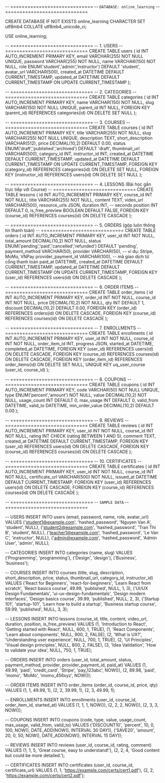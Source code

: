 -- =============================
-- `DATABASE: online_learning`
-- =============================

CREATE DATABASE IF NOT EXISTS online_learning
  CHARACTER SET utf8mb4
  COLLATE utf8mb4_unicode_ci;

USE online_learning;

-- =============================
-- 1. USERS
-- =============================
CREATE TABLE users (
    id INT AUTO_INCREMENT PRIMARY KEY,
    email VARCHAR(255) NOT NULL UNIQUE,
    password VARCHAR(255) NOT NULL,
    name VARCHAR(150) NOT NULL,
    role ENUM('student','admin','instructor') DEFAULT 'student',
    avatar_url VARCHAR(500),
    created_at DATETIME DEFAULT CURRENT_TIMESTAMP,
    updated_at DATETIME DEFAULT CURRENT_TIMESTAMP ON UPDATE CURRENT_TIMESTAMP
);

-- =============================
-- 2. CATEGORIES
-- =============================
CREATE TABLE categories (
    id INT AUTO_INCREMENT PRIMARY KEY,
    name VARCHAR(150) NOT NULL,
    slug VARCHAR(150) NOT NULL UNIQUE,
    parent_id INT NULL,
    FOREIGN KEY (parent_id) REFERENCES categories(id) ON DELETE SET NULL
);

-- =============================
-- 3. COURSES
-- =============================
CREATE TABLE courses (
    id INT AUTO_INCREMENT PRIMARY KEY,
    title VARCHAR(255) NOT NULL,
    slug VARCHAR(255) NOT NULL UNIQUE,
    description TEXT,
    short_description VARCHAR(512),
    price DECIMAL(10,2) DEFAULT 0.00,
    status ENUM('draft','published','archived') DEFAULT 'draft',
    thumbnail_url VARCHAR(500),
    category_id INT,
    instructor_id INT,
    created_at DATETIME DEFAULT CURRENT_TIMESTAMP,
    updated_at DATETIME DEFAULT CURRENT_TIMESTAMP ON UPDATE CURRENT_TIMESTAMP,
    FOREIGN KEY (category_id) REFERENCES categories(id) ON DELETE SET NULL,
    FOREIGN KEY (instructor_id) REFERENCES users(id) ON DELETE SET NULL
);

-- =============================
-- 4. LESSONS (Bài học gắn trực tiếp với Course)
-- =============================
CREATE TABLE lessons (
    id INT AUTO_INCREMENT PRIMARY KEY,
    course_id INT NOT NULL,
    title VARCHAR(255) NOT NULL,
    content TEXT,
    video_url VARCHAR(500),
    resource_urls JSON,
    duration INT, -- seconds
    position INT DEFAULT 0,
    is_free_preview BOOLEAN DEFAULT FALSE,
    FOREIGN KEY (course_id) REFERENCES courses(id) ON DELETE CASCADE
);

-- =============================
-- 5. ORDERS (gộp luôn thông tin thanh toán)
-- =============================
CREATE TABLE orders (
    id INT AUTO_INCREMENT PRIMARY KEY,
    user_id INT NOT NULL,
    total_amount DECIMAL(10,2) NOT NULL,
    status ENUM('pending','paid','cancelled','refunded') DEFAULT 'pending',
    payment_method VARCHAR(50),
    provider VARCHAR(50),               -- ví dụ: Stripe, MoMo, VNPay
    provider_payment_id VARCHAR(100),   -- mã giao dịch từ cổng thanh toán
    paid_at DATETIME,
    created_at DATETIME DEFAULT CURRENT_TIMESTAMP,
    updated_at DATETIME DEFAULT CURRENT_TIMESTAMP ON UPDATE CURRENT_TIMESTAMP,
    FOREIGN KEY (user_id) REFERENCES users(id) ON DELETE CASCADE
);

-- =============================
-- 6. ORDER ITEMS
-- =============================
CREATE TABLE order_items (
    id INT AUTO_INCREMENT PRIMARY KEY,
    order_id INT NOT NULL,
    course_id INT NOT NULL,
    price DECIMAL(10,2) NOT NULL,
    qty INT DEFAULT 1,
    discount DECIMAL(10,2) DEFAULT 0.00,
    FOREIGN KEY (order_id) REFERENCES orders(id) ON DELETE CASCADE,
    FOREIGN KEY (course_id) REFERENCES courses(id) ON DELETE CASCADE
);

-- =============================
-- 7. ENROLLMENTS
-- =============================
CREATE TABLE enrollments (
    id INT AUTO_INCREMENT PRIMARY KEY,
    user_id INT NOT NULL,
    course_id INT NOT NULL,
    order_item_id INT,
    progress JSON,
    started_at DATETIME,
    completed_at DATETIME,
    FOREIGN KEY (user_id) REFERENCES users(id) ON DELETE CASCADE,
    FOREIGN KEY (course_id) REFERENCES courses(id) ON DELETE CASCADE,
    FOREIGN KEY (order_item_id) REFERENCES order_items(id) ON DELETE SET NULL,
    UNIQUE KEY uq_user_course (user_id, course_id)
);

-- =============================
-- 8. COUPONS
-- =============================
CREATE TABLE coupons (
    id INT AUTO_INCREMENT PRIMARY KEY,
    code VARCHAR(50) NOT NULL UNIQUE,
    type ENUM('percent','amount') NOT NULL,
    value DECIMAL(10,2) NOT NULL,
    usage_count INT DEFAULT 0,
    max_usage INT DEFAULT 0,
    valid_from DATETIME,
    valid_to DATETIME,
    min_order_value DECIMAL(10,2) DEFAULT 0.00
);

-- =============================
-- 9. REVIEWS
-- =============================
CREATE TABLE reviews (
    id INT AUTO_INCREMENT PRIMARY KEY,
    user_id INT NOT NULL,
    course_id INT NOT NULL,
    rating INT CHECK (rating BETWEEN 1 AND 5),
    comment TEXT,
    created_at DATETIME DEFAULT CURRENT_TIMESTAMP,
    FOREIGN KEY (user_id) REFERENCES users(id) ON DELETE CASCADE,
    FOREIGN KEY (course_id) REFERENCES courses(id) ON DELETE CASCADE
);

-- =============================
-- 10. CERTIFICATES
-- =============================
CREATE TABLE certificates (
    id INT AUTO_INCREMENT PRIMARY KEY,
    user_id INT NOT NULL,
    course_id INT NOT NULL,
    certificate_url VARCHAR(500) NOT NULL,
    issued_at DATETIME DEFAULT CURRENT_TIMESTAMP,
    FOREIGN KEY (user_id) REFERENCES users(id) ON DELETE CASCADE,
    FOREIGN KEY (course_id) REFERENCES courses(id) ON DELETE CASCADE
);

-- =============================
-- `SAMPLE DATA`
-- =============================

-- USERS
INSERT INTO users (email, password, name, role, avatar_url) VALUES
('student1@example.com', 'hashed_password', 'Nguyen Van A', 'student', NULL),
('student2@example.com', 'hashed_password', 'Tran Thi B', 'student', NULL),
('teacher1@example.com', 'hashed_password', 'Le Van C', 'instructor', NULL),
('admin@example.com', 'hashed_password', 'Admin User', 'admin', NULL);

-- CATEGORIES
INSERT INTO categories (name, slug) VALUES
('Programming', 'programming'),
('Design', 'design'),
('Business', 'business');

-- COURSES
INSERT INTO courses (title, slug, description, short_description, price, status, thumbnail_url, category_id, instructor_id) VALUES
('React for Beginners', 'react-for-beginners', 'Learn React from scratch', 'React basics course', 49.99, 'published', NULL, 1, 3),
('UI/UX Design Fundamentals', 'ui-ux-design-fundamentals', 'Design modern interfaces', 'Design basics course', 39.99, 'published', NULL, 2, 3),
('Startup 101', 'startup-101', 'Learn how to build a startup', 'Business startup course', 59.99, 'published', NULL, 3, 3);

-- LESSONS
INSERT INTO lessons (course_id, title, content, video_url, duration, position, is_free_preview) VALUES
(1, 'Introduction to React', 'Getting started with React', NULL, 600, 1, TRUE),
(1, 'React Components', 'Learn about components', NULL, 900, 2, FALSE),
(2, 'What is UX?', 'Understanding user experience', NULL, 700, 1, TRUE),
(2, 'UI Principles', 'Visual design principles', NULL, 800, 2, FALSE),
(3, 'Idea Validation', 'How to validate your idea', NULL, 750, 1, TRUE);

-- ORDERS
INSERT INTO orders (user_id, total_amount, status, payment_method, provider, provider_payment_id, paid_at) VALUES
(1, 49.99, 'paid', 'credit_card', 'Stripe', 'pay_123abc', NOW()),
(2, 89.98, 'paid', 'momo', 'MoMo', 'momo_456xyz', NOW());

-- ORDER ITEMS
INSERT INTO order_items (order_id, course_id, price, qty) VALUES
(1, 1, 49.99, 1),
(2, 2, 39.99, 1),
(2, 3, 49.99, 1);

-- ENROLLMENTS
INSERT INTO enrollments (user_id, course_id, order_item_id, started_at) VALUES
(1, 1, 1, NOW()),
(2, 2, 2, NOW()),
(2, 3, 3, NOW());

-- COUPONS
INSERT INTO coupons (code, type, value, usage_count, max_usage, valid_from, valid_to) VALUES
('DISCOUNT10', 'percent', 10, 0, 100, NOW(), DATE_ADD(NOW(), INTERVAL 30 DAY)),
('SAVE20', 'amount', 20, 0, 50, NOW(), DATE_ADD(NOW(), INTERVAL 15 DAY));

-- REVIEWS
INSERT INTO reviews (user_id, course_id, rating, comment) VALUES
(1, 1, 5, 'Great course, easy to understand!'),
(2, 2, 4, 'Good content but could be more detailed.');

-- CERTIFICATES
INSERT INTO certificates (user_id, course_id, certificate_url) VALUES
(1, 1, 'https://example.com/certs/cert1.pdf'),
(2, 2, 'https://example.com/certs/cert2.pdf');
